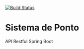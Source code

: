[![Build Status](https://travis-ci.com/rubensrudio/SistemaPonto.svg?branch=master)](https://travis-ci.com/rubensrudio/SistemaPonto)
# Sistema de Ponto
API Restful Spring Boot
